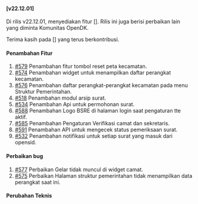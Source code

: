 #### [v22.12.01]

Di rilis v22.12.01, menyediakan fitur []. Rilis ini juga berisi perbaikan lain yang diminta Komunitas OpenDK.

Terima kasih pada [] yang terus berkontribusi.

#### Penambahan Fitur
1. [#579](https://github.com/OpenSID/OpenDK/issues/579) Penambahan fitur tombol reset peta kecamatan.
2. [#574](https://github.com/OpenSID/OpenDK/issues/574) Penambahan widget untuk menampilkan daftar perangkat kecamatan.
3. [#576](https://github.com/OpenSID/OpenDK/issues/576) Penambahan daftar perangkat-perangkat kecamatan pada menu Struktur Pemerintahan.
4. [#518](https://github.com/OpenSID/OpenDK/issues/518) Penambahan modul arsip surat.
5. [#534](https://github.com/OpenSID/OpenDK/issues/534) Penambahan Api untuk permohonan surat.
6. [#588](https://github.com/OpenSID/OpenDK/issues/588) Penambahan Logo BSRE di halaman login saat pengaturan tte aktif.
7. [#585](https://github.com/OpenSID/OpenDK/issues/585) Penambahan Pengaturan Verifikasi camat dan sekretaris.
8. [#591](https://github.com/OpenSID/OpenDK/issues/591) Penambahan API untuk mengecek status pemeriksaan surat.
9. [#532](https://github.com/OpenSID/OpenDK/issues/532) Penambahan notifikasi untuk setiap surat yang masuk dari opensid.

#### Perbaikan bug

1. [#577](https://github.com/OpenSID/OpenDK/issues/577) Perbaikan Gelar tidak muncul di widget camat.
2. [#575](https://github.com/OpenSID/OpenDK/issues/575) Perbaikan Halaman struktur pemerintahan tidak menampilkan data perangkat saat ini.
#### Perubahan Teknis
